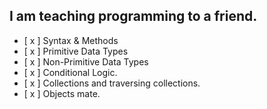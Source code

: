 ## I am teaching programming to a friend.

- [ x ] Syntax & Methods
- [ x ] Primitive Data Types
- [ x ] Non-Primitive Data Types
- [ x ] Conditional Logic.
- [ x ] Collections and traversing collections.
- [ x ] Objects mate.
